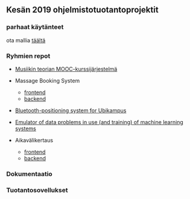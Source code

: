 
## Kesän 2019 ohjelmistotuotantoprojektit

### parhaat käytänteet

ota mallia [täältä](https://github.com/ohtu-ohjaajat/OhTuHistory/blob/master/reference.md)

### Ryhmien repot
- [Musiikin teorian MOOC-kurssijärjestelmä](https://github.com/rage/musiikin-teoria-material)
- Massage Booking System
  - [frontend](https://github.com/karoliinaemilia/massage-booking-system)
  - [backend](https://github.com/villeheikkila/massage-booking-system-backend)

- [Bluetooth-positioning system for Ubikampus](https://github.com/ubikampus/Bluetooth-location-server)
- [Emulator of data problems in use (and training) of machine learning systems](https://github.com/dpEmu/dpEmu)
- Aikavälikertaus
  - [frontend](https://github.com/ohtu-aikavali2/aikavali2-front)
  - [backend](https://github.com/ohtu-aikavali2/aikavali2-back)

### Dokumentaatio

### Tuotantosovellukset
